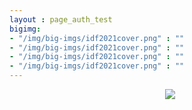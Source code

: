 ```yaml
---
layout : page_auth_test
bigimg:
- "/img/big-imgs/idf2021cover.png" : ""
- "/img/big-imgs/idf2021cover.png" : ""
- "/img/big-imgs/idf2021cover.png" : ""
- "/img/big-imgs/idf2021cover.png" : ""
---
```

<body style="font-serif;line-height:1.8">
<div style="margin-left:10px;line-height:2">
  <p align="center">
    <img src="/img/images_2020/idf/idf2021poster.png" class="center">
  </p>
</div>
</body>
